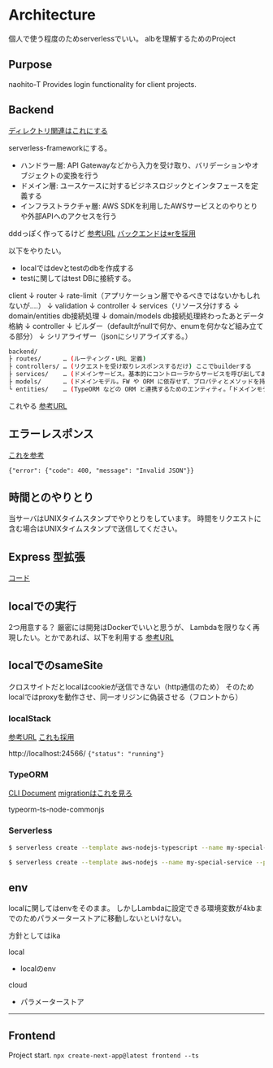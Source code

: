 # Architecture

個人で使う程度のためserverlessでいい。
albを理解するためのProject

## Purpose

naohito-T Provides login functionality for client projects.

## Backend
[ディレクトリ関連はこれにする](https://qiita.com/os1ma/items/286eeec028e30e27587d)

serverless-frameworkにする。

- ハンドラー層: API Gatewayなどから入力を受け取り、バリデーションやオブジェクトの変換を行う
- ドメイン層: ユースケースに対するビジネスロジックとインタフェースを定義する
- インフラストラクチャ層: AWS SDKを利用したAWSサービスとのやりとりや外部APIへのアクセスを行う

dddっぽく作ってるけど
[参考URL](https://neos21.net/blog/2021/10/13-01.html)
[バックエンドは※rを採用](https://zenn.dev/tatta/books/5096cb23126e64/viewer/b0ba7c)

以下をやりたい。
- localではdevとtestのdbを作成する
- testに関してはtest DBに接続する。

client
↓
router
↓
rate-limit（アプリケーション層でやるべきではないかもしれないが....）
↓
validation
↓
controller
↓
services（リソース分けする
↓
domain/entities db接続処理
↓
domain/models db接続処理終わったあとデータ格納
↓
controller
↓
ビルダー（defaultがnullで何か、enumを何かなど組み立てる部分）
↓
シリアライザー（jsonにシリアライズする。）


```sh
backend/
├ routes/      … (ルーティング・URL 定義)
├ controllers/ … (リクエストを受け取りレスポンスするだけ) ここでbuilderする
├ services/    … (ドメインサービス。基本的にコントローラからサービスを呼び出してあれこれ処理させる作りにしがち)
├ models/      … (ドメインモデル。FW や ORM に依存せず、プロパティとメソッドを持つクラス)
└ entities/    … (TypeORM などの ORM と連携するためのエンティティ。「ドメインモデル」とほぼ同じだけど ORM 用のクラスが出来がち)
```

これやる
[参考URL](https://expressjs.com/ja/advanced/best-practice-security.html)
## エラーレスポンス

[これを参考](https://labs.goo.ne.jp/api_error_info/)

`{"error": {"code": 400, "message": "Invalid JSON"}}`

## 時間とのやりとり

当サーバはUNIXタイムスタンプでやりとりをしています。
時間をリクエストに含む場合はUNIXタイムスタンプで送信してください。

## Express 型拡張
[コード](https://github.com/tomnil/typedexpress/blob/master/src/index.ts)

## localでの実行

2つ用意する？
厳密には開発はDockerでいいと思うが、
Lambdaを限りなく再現したい。とかであれば、以下を利用する
[参考URL](https://qiita.com/yasomaru/items/fa708a1f21a79e637868)

## localでのsameSite

クロスサイトだとlocalはcookieが送信できない（http通信のため）
そのためlocalではproxyを動作させ、同一オリジンに偽装させる（フロントから）

### localStack

[参考URL](https://qiita.com/mmclsntr/items/709863ba98a4855988f3)
[これも採用](https://zenn.dev/dove/articles/c0bc8aca695f07)

http://localhost:24566/
`{"status": "running"}`

### TypeORM
[CLI Document](https://orkhan.gitbook.io/typeorm/docs/using-cli)
[migrationはこれを見ろ](https://qiita.com/Aurum64/items/f5962bd2a643447dbef9)

typeorm-ts-node-commonjs
### Serverless

```sh
$ serverless create --template aws-nodejs-typescript --name my-special-service --path my-special-service
```

```sh
$ serverless create --template aws-nodejs --name my-special-service --path my-special-service
```

## env

localに関してはenvをそのまま。
しかしLambdaに設定できる環境変数が4kbまでのためパラメーターストアに移動しないといけない。

方針としてはika

local
- localのenv

cloud
- パラメーターストア

---

## Frontend

Project start.
`npx create-next-app@latest frontend --ts`

